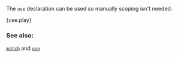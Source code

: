 The `use` declaration can be used so manually scoping isn't needed:

{use.play}

### See also:

[`match`][match] and [`use`][use] 

[use]: /mod/use.html
[match]: /flow_control/match.html
